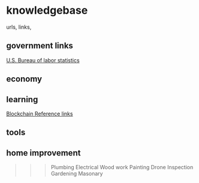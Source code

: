 # knowledgebase
urls, links, 

## government links

[U.S. Bureau of labor statistics](https://www.bls.gov/web/metro/laummtrk.htm)

## economy

## learning
[Blockchain Reference links](https://github.com/BlockchainDeveloper009/knowledgebase/blob/devbr/blockchain_reference_links)
## tools

## home improvement

>>> Plumbing
>>> Electrical
>>> Wood work
>>> Painting
>>> Drone
>>> Inspection
>>> Gardening
>>> Masonary
>>> 
